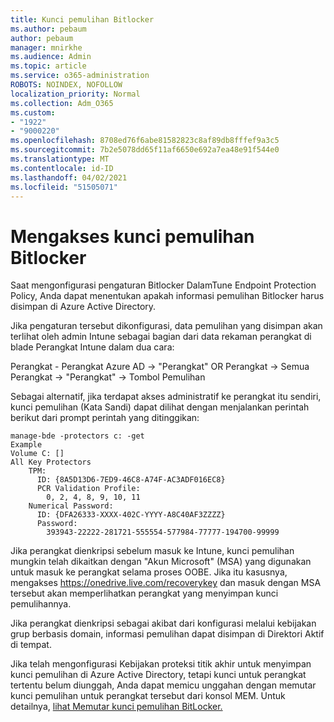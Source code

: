 ```yaml
---
title: Kunci pemulihan Bitlocker
ms.author: pebaum
author: pebaum
manager: mnirkhe
ms.audience: Admin
ms.topic: article
ms.service: o365-administration
ROBOTS: NOINDEX, NOFOLLOW
localization_priority: Normal
ms.collection: Adm_O365
ms.custom:
- "1922"
- "9000220"
ms.openlocfilehash: 8708ed76f6abe81582823c8af89db8fffef9a3c5
ms.sourcegitcommit: 7b2e5078dd65f11af6650e692a7ea48e91f544e0
ms.translationtype: MT
ms.contentlocale: id-ID
ms.lasthandoff: 04/02/2021
ms.locfileid: "51505071"
---
```

# <a name="accessing-bitlocker-recovery-keys"></a>Mengakses kunci pemulihan Bitlocker

Saat mengonfigurasi pengaturan Bitlocker DalamTune Endpoint Protection Policy, Anda dapat menentukan apakah informasi pemulihan Bitlocker harus disimpan di Azure Active Directory.

Jika pengaturan tersebut dikonfigurasi, data pemulihan yang disimpan akan terlihat oleh admin Intune sebagai bagian dari data rekaman perangkat di blade Perangkat Intune dalam dua cara:

Perangkat - Perangkat Azure AD -> "Perangkat" OR Perangkat -> Semua Perangkat -> "Perangkat" -> Tombol Pemulihan

Sebagai alternatif, jika terdapat akses administratif ke perangkat itu sendiri, kunci pemulihan (Kata Sandi) dapat dilihat dengan menjalankan perintah berikut dari prompt perintah yang ditinggikan:

```
manage-bde -protectors c: -get
Example
Volume C: []
All Key Protectors
    TPM:
      ID: {8A5D13D6-7ED9-46C8-A74F-AC3ADF016EC8}
      PCR Validation Profile:
        0, 2, 4, 8, 9, 10, 11
    Numerical Password:
      ID: {DFA26333-XXXX-402C-YYYY-A8C40AF3ZZZZ}
      Password:
        393943-22222-281721-555554-577984-77777-194700-99999
```
Jika perangkat dienkripsi sebelum masuk ke Intune, kunci pemulihan mungkin telah dikaitkan dengan "Akun Microsoft" (MSA) yang digunakan untuk masuk ke perangkat selama proses OOBE. Jika itu kasusnya, mengakses  https://onedrive.live.com/recoverykey dan masuk dengan MSA tersebut akan memperlihatkan perangkat yang menyimpan kunci pemulihannya.
 
Jika perangkat dienkripsi sebagai akibat dari konfigurasi melalui kebijakan grup berbasis domain, informasi pemulihan dapat disimpan di Direktori Aktif di tempat.

Jika telah mengonfigurasi Kebijakan proteksi titik akhir untuk menyimpan kunci pemulihan di Azure Active Directory, tetapi kunci untuk perangkat tertentu belum diunggah, Anda dapat memicu unggahan dengan memutar kunci pemulihan untuk perangkat tersebut dari konsol MEM. Untuk detailnya, [lihat Memutar kunci pemulihan BitLocker.](https://docs.microsoft.com/mem/intune/protect/encrypt-devices#view-details-for-recovery-keys)

